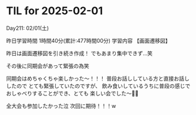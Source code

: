 # TIL for 2025-02-01
Day211: 02/01(土)

昨日学習時間 1時間40分(累計:477時間00分)
学習内容 【画面遷移図】

昨日は画面遷移図を引き続き作成！
でもあまり集中できず…笑

その後に同期会があって緊張の為笑

同期会はめちゃくちゃ楽しかった〜！！！
普段お話ししている方と直接お話ししたので
とても緊張していたのですが、
飲み食いしているうちに普段の感じで
おしゃべりすることができ、とても
楽しい会でした〜🙆‍♂️

全大会も参加したかった泣
次回に期待！！！w